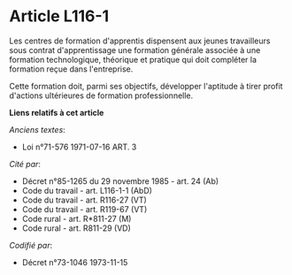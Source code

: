 # Article L116-1

Les centres de formation d'apprentis dispensent aux jeunes travailleurs sous contrat d'apprentissage une formation générale
associée à une formation technologique, théorique et pratique qui doit compléter la formation reçue dans l'entreprise.

Cette formation doit, parmi ses objectifs, développer l'aptitude à tirer profit d'actions ultérieures de formation
professionnelle.

**Liens relatifs à cet article**

_Anciens textes_:

  - Loi n°71-576 1971-07-16 ART. 3

_Cité par_:

  - Décret n°85-1265 du 29 novembre 1985 - art. 24 (Ab)
  - Code du travail - art. L116-1-1 (AbD)
  - Code du travail - art. R116-27 (VT)
  - Code du travail - art. R119-67 (VT)
  - Code rural - art. R*811-27 (M)
  - Code rural - art. R811-29 (VD)

_Codifié par_:

  - Décret n°73-1046 1973-11-15
